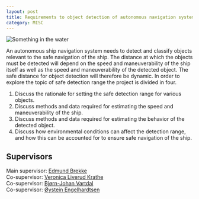 ```yaml
---
layout: post
title: Requirements to object detection of autonomous navigation systems based on ship maneuverability and speed
category: MISC
---
```


![Something in the water]({{site.url}}/assets/requirements_image.png)

An autonomous ship navigation system needs to detect and classify objects relevant to the safe navigation of the ship. The distance at which the objects must be detected will depend on the speed and maneuverability of the ship itself as well as the speed and maneuverability of the detected object.  The safe distance for object detection will therefore be dynamic. In order to explore the topic of safe detection range the project is divided in four.

1.    Discuss the rationale for setting the safe detection range for various objects.
2.    Discuss methods and data required for estimating the speed and maneuverability of the ship.
3.    Discuss methods and data required for estimating the behavior of the detected object.
4.    Discuss how environmental conditions can affect the detection range, and how this can be accounted for to ensure safe navigation of the ship.


## Supervisors 
Main supervisor: [Edmund Brekke](http://www.ntnu.no/ansatte/edmund.brekke)<br>
Co-supervisor: [Veronica Liverud Krathe](Veronica.krathe@dnvgl.com)<br>
Co-supervisor: [Bjørn-Johan Vartdal](Bjorn.Johan.Vartdal@dnvgl.com)<br>
Co-supervisor: [Øystein Engelhardtsen](Oystein.Engelhardtsen@dnvgl.com)<br>
